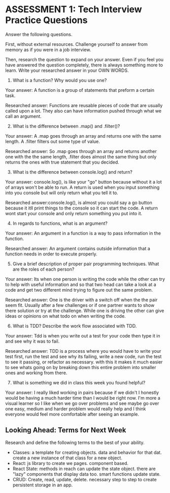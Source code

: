 # ASSESSMENT 1: Tech Interview Practice Questions
Answer the following questions.

First, without external resources. Challenge yourself to answer from memory as if you were in a job interview.

Then, research the question to expand on your answer. Even if you feel you have answered the question completely, there is always something more to learn. Write your researched answer in your OWN WORDS.

1. What is a function? Why would you use one?

  Your answer: A function is a group of statements that preform a certain task.

  Researched answer: Functions are reusable pieces of code that are usually called upon a lot. They also
  can have information pushed through what we call an argument.



2. What is the difference between .map() and .filter()?

  Your answer: A .map goes through an array and returns one with the same length. A .filter
  filters out some type of value.

  Researched answer: So .map goes through an array and returns another one with the
  the same length, .filter does almost the same thing but only returns the
  ones with true statement that you decided.



3. What is the difference between console.log() and return?

  Your answer: console.log(), is like your "go" button because without it a lot of arrays won't be able to run.
  A return is used when you input something into you console but will only return what you tell it to.

  Researched answer:console.log(), is almost you could say a go button because it
  itll print things to the console so it can start the code. A return wont start
  your console and only return something you put into it.



4. In regards to functions, what is an argument?

  Your answer: An argument in a function is a way to pass information in the function.

  Researched answer: An argument contains outside information that a function needs in order to execute properly.



5. Give a brief description of proper pair programming techniques. What are the roles of each person?

  Your answer: Its when one person is writing the code while the other can try to help with useful information
  and so that two head can take a look at a code and get two different mind trying to figure out the same
  problem.

  Researched answer: One is the driver with a switch off when the the pair seem fit. Usually after a few challenges
  or if one partner wants to show there solution or try at the challenge. While one is driving the other can give ideas or opinions on what todo on when writing the code.



6. What is TDD? Describe the work flow associated with TDD.

  Your answer: Tdd is when you write out a test for your code then type it in and see why it was to fail.

  Researched answer: TDD is a process where you would have to write your test first, run the test and see why its
  failing, write a new code, run the test to see it passing, or refactor as necessary. with this it makes it much
  easier to see whats going on by breaking down this entire problem into smaller ones and working from there.



7. What is something we did in class this week you found helpful?  

  Your answer: I really liked working in pairs because if we didn't I honestly would be having a much
  harder time than I would be right now. I'm more a visual learner so I like when we go over problems and see
  maybe go over one easy, medium and harder problem would really help and I think everyone would feel more
  comfortable after seeing an example.



## Looking Ahead: Terms for Next Week

Research and define the following terms to the best of your ability.

- Classes: a template for creating objects. data and behavior for that dat.
create a new instance of that class for a new object.
- React: js library to create we pages. component based.
- React State: methods in reach can update the state object. there are "lazy"
components that display data too. smart functions update state.
- CRUD: Create, read, update, delete. necessary step to step to create persistent storage in an app.
